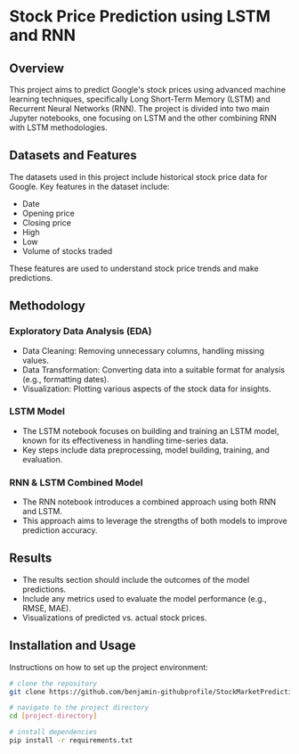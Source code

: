 # Stock Price Prediction using LSTM and RNN

## Overview
This project aims to predict Google's stock prices using advanced machine learning techniques, specifically Long Short-Term Memory (LSTM) and Recurrent Neural Networks (RNN). The project is divided into two main Jupyter notebooks, one focusing on LSTM and the other combining RNN with LSTM methodologies.

## Datasets and Features
The datasets used in this project include historical stock price data for Google. Key features in the dataset include:
- Date
- Opening price
- Closing price
- High
- Low
- Volume of stocks traded

These features are used to understand stock price trends and make predictions.

## Methodology
### Exploratory Data Analysis (EDA)
- Data Cleaning: Removing unnecessary columns, handling missing values.
- Data Transformation: Converting data into a suitable format for analysis (e.g., formatting dates).
- Visualization: Plotting various aspects of the stock data for insights.

### LSTM Model
- The LSTM notebook focuses on building and training an LSTM model, known for its effectiveness in handling time-series data.
- Key steps include data preprocessing, model building, training, and evaluation.

### RNN & LSTM Combined Model
- The RNN notebook introduces a combined approach using both RNN and LSTM.
- This approach aims to leverage the strengths of both models to improve prediction accuracy.

## Results
- The results section should include the outcomes of the model predictions.
- Include any metrics used to evaluate the model performance (e.g., RMSE, MAE).
- Visualizations of predicted vs. actual stock prices.

## Installation and Usage
Instructions on how to set up the project environment:
```bash
# clone the repository
git clone https://github.com/benjamin-githubprofile/StockMarketPrediction

# navigate to the project directory
cd [project-directory]

# install dependencies
pip install -r requirements.txt
